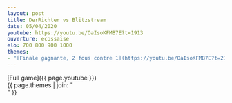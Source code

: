 ```yaml
---
layout: post
title: DerRichter vs Blitzstream
date: 05/04/2020
youtube: https://youtu.be/OaIsoKFMB7E?t=1913
ouverture: ecossaise
elo: 700 800 900 1000
themes:
- "[Finale gagnante, 2 fous contre 1](https://youtu.be/OaIsoKFMB7E?t=2196)"
---
```


[Full game]({{ page.youtube }})  
{{ page.themes | join: " <br> " }}
